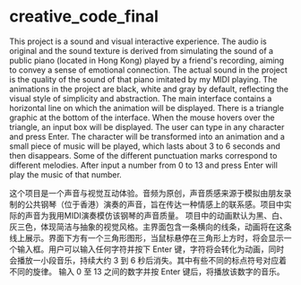 # creative_code_final
This project is a sound and visual interactive experience. The audio is original and the sound texture is derived from simulating the sound of a public piano (located in Hong Kong) played by a friend's recording, aiming to convey a sense of emotional connection. The actual sound in the project is the quality of the sound of that piano imitated by my MIDI playing.
The animations in the project are black, white and gray by default, reflecting the visual style of simplicity and abstraction. The main interface contains a horizontal line on which the animation will be displayed. There is a triangle graphic at the bottom of the interface. When the mouse hovers over the triangle, an input box will be displayed. The user can type in any character and press Enter. The character will be transformed into an animation and a small piece of music will be played, which lasts about 3 to 6 seconds and then disappears. Some of the different punctuation marks correspond to different melodies.
After input a number from 0 to 13 and press Enter will play the music of that number.


这个项目是一个声音与视觉互动体验。音频为原创，声音质感来源于模拟由朋友录制的公共钢琴（位于香港）演奏的声音，旨在传达一种情感上的联系感。项目中实际的声音为我用MIDI演奏模仿该钢琴的声音质量。
项目中的动画默认为黑、白、灰三色，体现简洁与抽象的视觉风格。主界面包含一条横向的线条，动画将在这条线上展示。界面下方有一个三角形图形，当鼠标悬停在三角形上方时，将会显示一个输入框。用户可以输入任何字符并按下 Enter 键，字符将会转化为动画，同时会播放一小段音乐，持续大约 3 到 6 秒后消失。其中有些不同的标点符号对应着不同的旋律。
输入 0 至 13 之间的数字并按 Enter 键后，将播放该数字的音乐。
